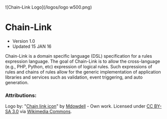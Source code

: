 ![Chain-Link Logo](/logos/logo w500.png)
# Chain-Link
- Version 1.0
- Updated 15 JAN 16

Chain-Link is a domain specific language (DSL) specification for a rules expression language. The goal of Chain-Link is to allow the cross-language (e.g., PHP, Python, etc) expression of logical rules. Such expressions of rules and chains of rules allow for the generic implementation of application libraries and services such as validation, event triggering, and auto generation.  


### Attributions:
Logo by: "<a href="https://commons.wikimedia.org/wiki/File:Chain_link_icon.png#/media/File:Chain_link_icon.png">Chain link icon</a>" by <a href="//commons.wikimedia.org/w/index.php?title=User:Mdowdell&amp;action=edit&amp;redlink=1" class="new" title="User:Mdowdell (page does not exist)">Mdowdell</a> - <span class="int-own-work" lang="en">Own work</span>. Licensed under <a href="http://creativecommons.org/licenses/by-sa/3.0" title="Creative Commons Attribution-Share Alike 3.0">CC BY-SA 3.0</a> via <a href="//commons.wikimedia.org/wiki/">Wikimedia Commons</a>.
